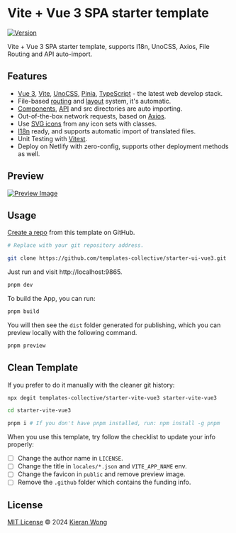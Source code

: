 # Vite + Vue 3 SPA starter template

[![Version](https://img.shields.io/github/v/release/templates-collective/starter-vite-vue3?style=flat&label=%20&color=%230d0d0d)](https://github.com/templates-collective/starter-vite-vue3/releases)

Vite + Vue 3 SPA starter template, supports I18n, UnoCSS, Axios, File Routing and API auto-import.

## Features

- [Vue 3](https://github.com/vuejs/core), [Vite](https://github.com/vitejs/vite), [UnoCSS](https://github.com/antfu/unocss), [Pinia](https://pinia.vuejs.org/), [TypeScript](https://www.typescriptlang.org/) - the latest web develop stack.
- File-based [routing](./src/pages) and [layout](./src/layouts) system, it's automatic.
- [Components](https://github.com/antfu/unplugin-vue-components), [API](https://github.com/antfu/unplugin-auto-import) and src directories are auto importing.
- Out-of-the-box network requests, based on [Axios](https://axios-http.com/).
- Use [SVG icons](https://github.com/antfu/unocss/tree/main/packages/preset-icons) from any icon sets with classes.
- [I18n](./locales) ready, and supports automatic import of translated files.
- Unit Testing with [Vitest](https://github.com/vitest-dev/vitest).
- Deploy on Netlify with zero-config, supports other deployment methods as well.

## Preview

[![Preview Image](https://github.com/templates-collective/.github/blob/main/preview/starter-vite-vue3.png)](https://starter-vite-vue3.netlify.app/)

## Usage

[Create a repo](https://github.com/templates-collective/starter-vite-vue3/generate) from this template on GitHub.

```bash
# Replace with your git repository address.

git clone https://github.com/templates-collective/starter-ui-vue3.git
```

Just run and visit http://localhost:9865.

```bash
pnpm dev
```

To build the App, you can run:

```bash
pnpm build
```

You will then see the `dist` folder generated for publishing, which you can preview locally with the following command.

```bash
pnpm preview
```

## Clean Template

If you prefer to do it manually with the cleaner git history:

```bash
npx degit templates-collective/starter-vite-vue3 starter-vite-vue3

cd starter-vite-vue3

pnpm i # If you don't have pnpm installed, run: npm install -g pnpm
```

When you use this template, try follow the checklist to update your info properly:

- [ ] Change the author name in `LICENSE`.
- [ ] Change the title in `locales/*.json` and `VITE_APP_NAME` env.
- [ ] Change the favicon in `public` and remove preview image.
- [ ] Remove the `.github` folder which contains the funding info.

## License

[MIT License](./LICENSE) © 2024 [Kieran Wong](https://github.com/kieranwong9865/)

